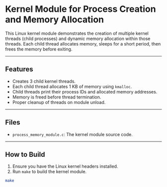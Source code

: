 # Kernel Module for Process Creation and Memory Allocation

This Linux kernel module demonstrates the creation of multiple kernel threads (child processes) and dynamic memory allocation within those threads. Each child thread allocates memory, sleeps for a short period, then frees the memory before exiting.

---

## Features

- Creates 3 child kernel threads.
- Each child thread allocates 1 KB of memory using `kmalloc`.
- Child threads print their process IDs and allocated memory addresses.
- Memory is freed before thread termination.
- Proper cleanup of threads on module unload.

---

## Files

- `process_memory_module.c`: The kernel module source code.

---

## How to Build

1. Ensure you have the Linux kernel headers installed.
2. Run `make` to build the kernel module.

```bash
make
